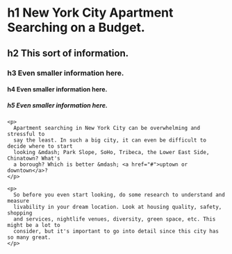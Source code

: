 <div class="row">
  <div class="col-xs-12 col-md-8">
    <h1>h1 New York City Apartment Searching on a Budget.</h1>
    <h2>h2 This sort of information.</h2>
    <h3>h3 Even smaller information here.</h3>
    <h4>h4 Even smaller information here.</h4>
    <h5>h5 Even smaller information here.</h5>

    <p>
      Apartment searching in New York City can be overwhelming and stressful to
      say the least. In such a big city, it can even be difficult to decide where to start
      looking &mdash; Park Slope, SoHo, Tribeca, the Lower East Side, Chinatown? What's
      a borough? Which is better &mdash; <a href="#">uptown or downtown</a>?
    </p>

    <p>
      So before you even start looking, do some research to understand and measure
      livability in your dream location. Look at housing quality, safety, shopping
      and services, nightlife venues, diversity, green space, etc. This might be a lot to
      consider, but it's important to go into detail since this city has so many great.
    </p>
  </div>
</div>
